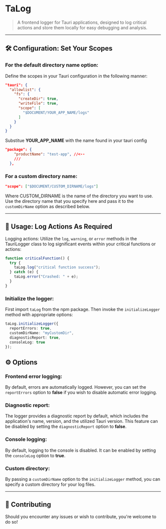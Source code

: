 # TaLog

> A frontend logger for Tauri applications, designed to log critical actions and store them locally for easy debugging and analysis.

---

## 🛠️ Configuration: Set Your Scopes

### For the default directory name option:
Define the scopes in your Tauri configuration in the following manner:

```json
"tauri": {
  "allowlist": {
    "fs": {
      "createDir": true,
      "writeFile": true,
      "scope": [
        "$DOCUMENT/YOUR_APP_NAME/logs"
      ]
    }
  }
}
```

Substitue **YOUR_APP_NAME** with the name found in your tauri config

```json
"package": {
    "productName": "test-app", //<--
    ///
  },
```

### For a custom directory name:

```json
"scope": ["$DOCUMENT/CUSTOM_DIRNAME/logs"]
```

Where CUSTOM_DIRNAME is the name of the directory you want to use.
Use the directory name that you specify here and pass it to the `customDirName` option as described below.


---


## 📝 Usage: Log Actions As Required

Logging actions:
Utilize the `log`, `warning`, or `error` methods in the TauriLogger class to log significant events within your critical functions or actions:

```ts
function criticalFunction() {
  try {
    taLog.log("critical function success");
  } catch (e) {
    taLog.error("Crashed: " + e);
  }
}
```

### Initialize the logger:
First import `taLog` from the npm package.
Then invoke the `initializeLogger` method with appropriate options:

```ts
taLog.initializeLogger({
  reportErrors: true,
  customDirName: "myCustomDir",
  diagnosticReport: true,
  consoleLog: true
});
```

## ⚙️ Options

### Frontend error logging:

By default, errors are automatically logged. However, you can set the `reportErrors` option to **false** if you wish to disable automatic error logging.

### Diagnostic report:

The logger provides a diagnostic report by default, which includes the application's name, version, and the utilized Tauri version. This feature can be disabled by setting the `diagnosticReport` option to **false**.

### Console logging:
By default, logging to the console is disabled. It can be enabled by setting the `consoleLog` option to  **true**.

### Custom directory:
By passing a `customDirName` option to the `initializeLogger` method, you can specify a custom directory for your log files.

---

## 🤝 Contributing
Should you encounter any issues or wish to contribute, you're welcome to do so!











